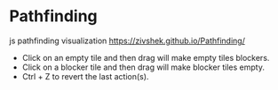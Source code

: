 # Pathfinding
js pathfinding visualization
https://zivshek.github.io/Pathfinding/

- Click on an empty tile and then drag will make empty tiles blockers.
- Click on a blocker tile and then drag will make blocker tiles empty.
- Ctrl + Z to revert the last action(s).
